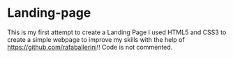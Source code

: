# Landing-page
This is my first attempt to create a Landing Page 
I used HTML5 and CSS3 to create a simple webpage to improve my skills with the help of https://github.com/rafaballerini!!
Code is not commented.
